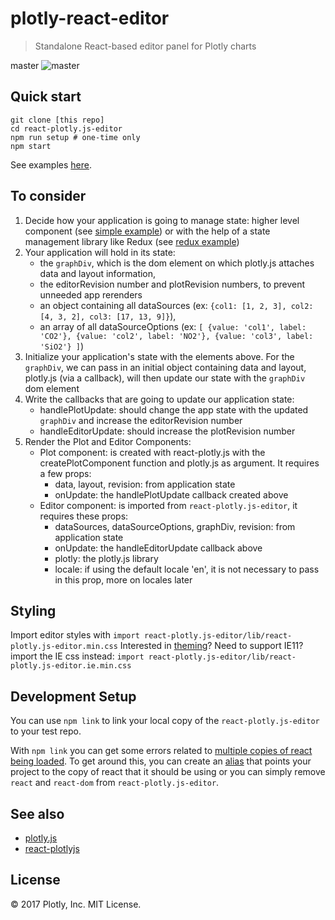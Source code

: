 # plotly-react-editor

> Standalone React-based editor panel for Plotly charts

master
![master](https://circleci.com/gh/plotly/react-plotly.js-editor/tree/master.svg?style=svg&circle-token=df4574e01732846dba81d800d062be5f0fef5641)

## Quick start

```
git clone [this repo]
cd react-plotly.js-editor
npm run setup # one-time only
npm start
```
See examples
[here](https://github.com/plotly/react-plotly.js-editor/tree/master/examples).

## To consider
1. Decide how your application is going to manage state: higher level component
   (see
   [simple example](https://github.com/plotly/react-plotly.js-editor/tree/master/examples/simple))
   or with the help of a state management library like Redux (see
   [redux example](https://github.com/plotly/react-plotly.js-editor/tree/master/examples/redux))
2. Your application will hold in its state:
   * the `graphDiv`, which is the dom element on which plotly.js attaches data
     and layout information,
   * the editorRevision number and plotRevision numbers, to prevent unneeded app
     rerenders
   * an object containing all dataSources (ex: `{col1: [1, 2, 3], col2: [4, 3, 2], col3: [17, 13, 9]}`),
   * an array of all dataSourceOptions (ex: `[ {value: 'col1', label: 'CO2'}, {value: 'col2', label: 'NO2'}, {value: 'col3', label: 'SiO2'} ]`)
3. Initialize your application's state with the elements above. For the
   `graphDiv`, we can pass in an initial object containing data and layout,
   plotly.js (via a callback), will then update our state with the `graphDiv`
   dom element
4. Write the callbacks that are going to update our application state:
   * handlePlotUpdate: should change the app state with the updated `graphDiv`
     and increase the editorRevision number
   * handleEditorUpdate: should increase the plotRevision number
5. Render the Plot and Editor Components:
   * Plot component: is created with react-plotly.js with the
     createPlotComponent function and plotly.js as argument. It requires a few
     props:
     * data, layout, revision: from application state
     * onUpdate: the handlePlotUpdate callback created above
   * Editor component: is imported from `react-plotly.js-editor`, it requires
     these props:
     * dataSources, dataSourceOptions, graphDiv, revision: from application
       state
     * onUpdate: the handleEditorUpdate callback above
     * plotly: the plotly.js library
     * locale: if using the default locale 'en', it is not necessary to pass in
       this prop, more on locales later

## Styling
Import editor styles with `import react-plotly.js-editor/lib/react-plotly.js-editor.min.css`
Interested in [theming](https://github.com/plotly/react-plotly.js-editor/tree/master/THEMING.md)?
Need to support IE11? import the IE css instead: `import react-plotly.js-editor/lib/react-plotly.js-editor.ie.min.css`

## Development Setup
You can use `npm link` to link your local copy of the `react-plotly.js-editor`
to your test repo.

With `npm link` you can get some errors related to
[multiple copies of react being loaded](https://github.com/facebookincubator/create-react-app/issues/1107).
To get around this, you can create an
[alias](https://github.com/facebookincubator/create-react-app/issues/393) that
points your project to the copy of react that it should be using or you can
simply remove `react` and `react-dom` from `react-plotly.js-editor`.

## See also
* [plotly.js](https://github.com/plotly/plotly.js)
* [react-plotlyjs](https://github.com/plotly/react-plotly.js)

## License

&copy; 2017 Plotly, Inc. MIT License.
